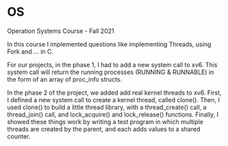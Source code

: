 # OS
Operation Systems Course - Fall 2021

In this course I implemented questions like implementing Threads, using Fork and ... in C. 

For our projects, in the phase 1, I had to add a new system call to xv6. This system call will return the running processes (RUNNING & RUNNABLE) in the form of an array of proc_info structs.

In the phase 2 of the project, we added add real kernel threads to xv6. First, I defined a new system call to create a kernel thread, called clone(). Then, I used clone() to build a little thread library, with a thread_create() call, a thread_join() call, and lock_acquire() and lock_release() functions. Finally, I showed these things work by writing a test program in which multiple threads are created by the parent, and each adds values to a shared counter.
